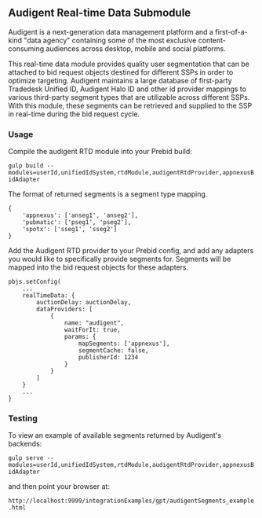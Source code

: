 ## Audigent Real-time Data Submodule

Audigent is a next-generation data management platform and a first-of-a-kind
"data agency" containing some of the most exclusive content-consuming audiences
across desktop, mobile and social platforms.

This real-time data module provides quality user segmentation that can be
attached to bid request objects destined for different SSPs in order to optimize
targeting. Audigent maintains a large database of first-party Tradedesk Unified
ID, Audigent Halo ID and other id provider mappings to various third-party
segment types that are utilizable across different SSPs.  With this module,
these segments can be retrieved and supplied to the SSP in real-time during
the bid request cycle.

### Usage

Compile the audigent RTD module into your Prebid build:

`gulp build --modules=userId,unifiedIdSystem,rtdModule,audigentRtdProvider,appnexusBidAdapter`


The format of returned segments is a segment type mapping.

```
{
    'appnexus': ['anseg1', 'anseg2'],
    'pubmatic': ['pseg1', 'pseg2'],
    'spotx': ['sseg1', 'sseg2']
}
```

Add the Audigent RTD provider to your Prebid config, and add any adapters
you would like to specifically provide segments for.  Segments will be mapped
into the bid request objects for these adapters.

```
pbjs.setConfig(
	...
    realTimeData: {
        auctionDelay: auctionDelay,
        dataProviders: [
            {
                name: "audigent",
                waitForIt: true,
                params: {
                    mapSegments: ['appnexus'],
                    segmentCache: false,
                    publisherId: 1234
                }
            }
        ]
    }
    ...
}
```

### Testing

To view an example of available segments returned by Audigent's backends:

`gulp serve --modules=userId,unifiedIdSystem,rtdModule,audigentRtdProvider,appnexusBidAdapter`

and then point your browser at:

`http://localhost:9999/integrationExamples/gpt/audigentSegments_example.html`


